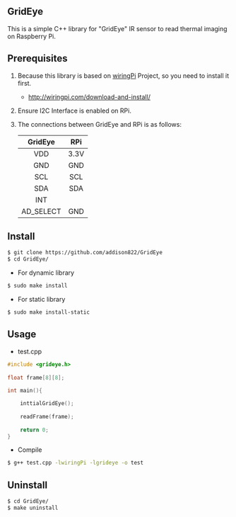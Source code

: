 ## GridEye

This is a simple C++ library for "GridEye" IR sensor to read thermal imaging on Raspberry Pi.

## Prerequisites

1. Because this library is based on [wiringPi](https://github.com/WiringPi/WiringPi) Project, so you need to install it first.

   * http://wiringpi.com/download-and-install/

2. Ensure I2C Interface is enabled on RPi.


3. The connections between GridEye and RPi is as follows:
 
    |  GridEye  |  RPi  |
    |   :----:  | :---: |
    |    VDD    |  3.3V |
    |    GND    |  GND  |
    |    SCL    |  SCL  |
    |    SDA    |  SDA  |
    |    INT    |       |
    | AD_SELECT |  GND  |

## Install

```bash
$ git clone https://github.com/addison822/GridEye
$ cd GridEye/
```

  * For dynamic library
  ```bash
  $ sudo make install
  ```
  * For static library
  ```bash
  $ sudo make install-static
  ```
  
## Usage

* test.cpp

```c++
#include <grideye.h>
   
float frame[8][8];
   
int main(){

    inttialGridEye();
       
    readFrame(frame);
       
    return 0;
}
```

* Compile

```bash
$ g++ test.cpp -lwiringPi -lgrideye -o test
```

## Uninstall

```bash
$ cd GridEye/
$ make uninstall
```
